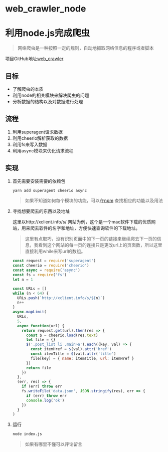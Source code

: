 # web_crawler_node

# 利用node.js完成爬虫

> 网络爬虫是一种按照一定的规则，自动地抓取网络信息的程序或者脚本

项目GitHub地址[web_crawler](https://github.com/web-songsong/web_crawler_node)

## 目标

* 了解爬虫的本质
* 利用node的相关模块来解决爬虫的问题
* 分析数据的结构以及对数据进行处理

## 流程

1. 利用superagent请求数据
2. 利用cheerio解析获取的数据
3. 利用fs来写入数据
4. 利用async模块来优化请求流程

## 实现

1. 首先需要安装需要的依赖包

   ```bash
   yarn add superagent cheerio async
   ```

   > 如果不知道如何每个模块的功能，可以在[npm](https://www.npmjs.com/) 查找相应的功能以及用法

2. 寻找想要爬去的东西以及地址

   这里以http://xclient.info/s/ 网站为例，这个是一个mac软件下载的优质网站，用来爬去软件的名字和地址，方便快速查询软件的下载地址。

   > 这里有点取巧，没有识别页面中的下一页的链接来继续爬去下一页的信息，我看到这个网站的每一页的连接只是更改url上的页面数，所以这里直接利用while来写url的数组。

   ```javascript
   const request = require('superagent')
   const cheerio = require('cheerio')
   const async = require('async')
   const fs = require('fs')
   let n = 1
   
   const URLs = []
   while (n < 64) {
     URLs.push(`http://xclient.info/s/${n}`)
     n++
   }
   async.mapLimit(
     URLs,
     5,
     async function(url) {
       return request.get(url).then(res => {
         const $ = cheerio.load(res.text)
         let file = {}
         $('.post_list li .main>a').each((key, val) => {
           const itemHref = $(val).attr('href')
           const itemTitle = $(val).attr('title')
           file[key] = { name: itemTitle, url: itemHref }
         })
         return file
       })
     },
     (err, res) => {
       if (err) throw err
       fs.writeFile('data.json', JSON.stringify(res), err => {
         if (err) throw err
         console.log('ok')
       })
     }
   )
   ```

3. 运行

   ```bash
   node index.js
   ```

   > 如果有哪里不懂可以评论留言
